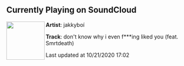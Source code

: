 ## Currently Playing on SoundCloud

[<img align="left" width="100" src="https://i1.sndcdn.com/artworks-eoHu96yArCRvtthE-otuulw-t50x50.jpg">](https://soundcloud.com/jakkyboi/dont-know-why-i-even-fing-liked-you-feat-smrtdeath)

**Artist**: jakkyboí 

**Track**: don't know why i even f***ing liked you (feat. Smrtdeath)

Last updated at 10/21/2020 17:02
